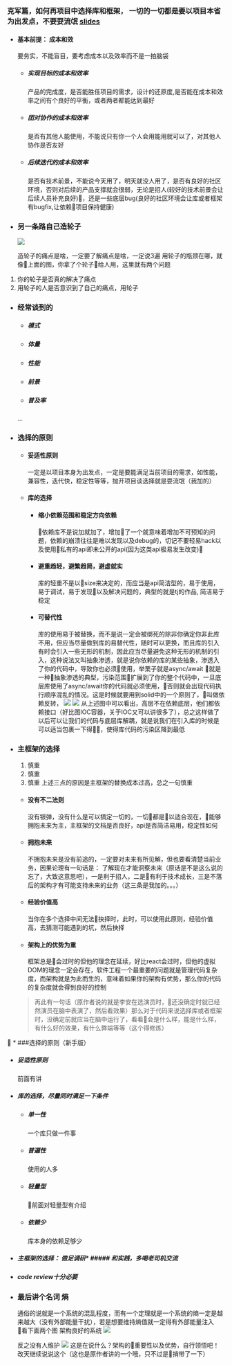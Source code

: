 ### 克军篇，如何再项目中选择库和框架， 一切的一切都是要以项目本省为出发点，不要耍流氓 [slides](https://kejun.github.io/FEDay2017_08_Slides/?from=singlemessage)
  * #### 基本前提： 成本和效
    要务实，不能盲目，要考虑成本以及效率而不是一拍脑袋
    * ##### 实现目标的成本和效率
      产品的完成度，是否能胜任项目的需求，设计的还原度,是否能在成本和效率之间有个良好的平衡，或者两者都能达到最好
    * ##### 团对协作的成本和效率
      是否有其他人能使用，不能说只有你一个人会用能用就可以了，对其他人协作是否友好
    * ##### 后续迭代的成本和效率
      是否有技术前景，不能说今天用了，明天就没人用了，是否有良好的社区环境，否则对后续的产品支撑就会很弱，无论是招人(较好的技术前景会让后续人员补充良好)，还是一些底层bug(良好的社区环境会让库或者框架有bugfix,让依赖项目保持健康)
  * ### 另一条路自己造轮子
    ![](https://thumbnail0.baidupcs.com/thumbnail/426046ed3a2ab0030fb12a3233205a89?fid=917901536-250528-499694171898685&time=1503925200&rt=pr&sign=FDTAER-DCb740ccc5511e5e8fedcff06b081203-2HPMi8aqtIBqdDoofbM71JqiDIg%3d&expires=8h&chkbd=0&chkv=0&dp-logid=5563704488653681057&dp-callid=0&size=c1280_u800&quality=90&vuk=917901536&ft=image)
  
    造轮子的痛点是啥，一定要了解痛点是啥，一定说3遍
    用轮子的瓶颈在哪，就像上面的图，你拿了个轮子给人用，这里就有两个问题
  1. 你的轮子是否真的解决了痛点
  2. 用轮子的人是否意识到了自己的痛点，用轮子

  * ### 经常谈到的
    * ##### 模式
    * ##### 体量
    * ##### 性能
    * ##### 前景
    * ##### 普及率
    ...
  
  * ### 选择的原则
    * #### 妥适性原则
      一定是以项目本身为出发点，一定是要能满足当前项目的需求，如性能，兼容性，迭代快，稳定性等等，抛开项目谈选择就是耍流氓（我加的）
    * #### 库的选择
      * #### 缩小依赖范围和稳定方向依赖
        依赖库不是说加就加了，增加了一个就意味着增加不可预知的问题，依赖的崩溃往往是难以发现以及debug的，切记不要轻易hack以及使用私有的api即未公开的api(因为这类api极易发生改变)
      * #### 避重趋轻，避繁趋简，避虚就实
        库的轻重不是以size来决定的，而应当是api简洁型的，易于使用，易于调试，易于发现以及解决问题的，典型的就是tj的作品, 简洁易于稳定
      * #### 可替代性
        库的使用易于被替换，而不是说一定会被绑死的除非你确定你非此库不用，但应当尽量做到库的易替代性，随时可以更换，而且库的引入有时会引入一些无形的机制，因此应当尽量避免这种无形的机制的引入，这种说法又叫抽象渗透，就是说你依赖的库的某些抽象，渗透入了你的代码中，导致你也必须使用，举栗子就是async/await 就是一种抽象渗透的典型，污染范围扩展到了你的整个代码中，一旦底层库使用了async/await你的代码就必须使用，否则就会出现代码执行顺序混乱的情况。这是时候就要用到solid中的一个原则了，叫做依赖反转，
        ![](http://7xjtfr.com1.z0.glb.clouddn.com/%E9%BD%BF%E8%BD%AE_%E8%80%A6%E5%90%88%E5%85%B3%E7%B3%BB_full.jpg)
        ![](http://7xjtfr.com1.z0.glb.clouddn.com/%E9%BD%BF%E8%BD%AE_%E8%A7%A3%E8%80%A6%E5%90%88_full.jpg)
        从上述图中可以看出，高层不在依赖底层，他们都依赖接口（好比图IOC容器，关于IOC又可以讲很多了），总之这样做了以后可以让我们的代码与底层库解耦，就是说我们在引入库的时候是可以适当包裹一下得，使得库代码的污染区降到最低
  * ### 主框架的选择
    1. 慎重
    2. 慎重
    3. 慎重
    上述三点的原因是主框架的替换成本过高，总之一句慎重
    * #### 没有不二法则
      没有银弹，没有什么是可以搞定一切的，一切都是以适合现在，能够拥抱未来为主，主框架的文档是否良好，api是否简洁易用，稳定性如何
    * #### 拥抱未来
      不拥抱未来是没有前途的，一定要对未来有所见解，但也要看清楚当前业务，因果论理有一句话是： 了解现在才能洞察未来（原话是不是这么说的忘了，大致这意思吧），一是利于招人，二是有利于技术成长，三是不落后的架构才有可能支持未来的业务（这三条是我加的。。。）
    * #### 经验价值高
      当你在多个选择中间无法抉择时，此时，可以使用此原则，经验价值高，去猜测可能遇到的坑，然后抉择
    * #### 架构上的优势为重
      框架总是会过时的但他的理念在延续，好比react会过时，但他的虚拟DOM的理念一定会存在，软件工程一个最重要的问题就是管理代码复杂度，而架构就是为此而生的，意味着如果你的架构有优势，那么你的代码的复杂度就会得到良好的控制
    
    > 再此有一句话（原作者说的就是李安在选演员时，还没确定时就已经然演员在脑中表演了，然后看效果）那么对于代码来说选择库或者框架时，没确定前就应当在脑中运行了，看看会是什么样，能是什么样，有什么好的效果，有什么弊端等等（这个得修炼）


  * ###选择的原则（新手版）
  * ##### 妥适性原则
    前面有讲
  * ##### 库的选择，尽量同时满足一下条件
    * #####   单一性
      一个库只做一件事
    * #####   普遍性
      使用的人多
    * #####   轻量型
      前面对轻量型有介绍
    * #####   依赖少
      库本身的依赖足够少
  * ##### 主框架的选择： 做足调研* ##### 和实践，多喝老司机交流
  * ##### code review十分必要

  * ### 最后讲个名词 熵
    通俗的说就是一个系统的混乱程度，而有一个定理就是一个系统的熵一定是越来越大（没有外部能量干扰），若是想要维持熵值就一定得有外部能量注入
    看下面两个图
    架构良好的系统
    ![](https://ss2.bdstatic.com/70cFvnSh_Q1YnxGkpoWK1HF6hhy/it/u=2311018205,2763882739&fm=26&gp=0.jpg)
    
    反之没有人维护
    ![](https://timgsa.baidu.com/timg?image&quality=80&size=b9999_10000&sec=1503941778328&di=4a855e3785cf7c095d110b55670ea654&imgtype=0&src=http%3A%2F%2Farticles.csdn.net%2Fuploads%2Fallimg%2F170307%2F1131291F1-4.jpg)
  这是在说什么？架构的重要性以及优势，自行领悟吧！改天继续说说这个（这也是原作者讲的一个哦，只不过是捎带了一下）
